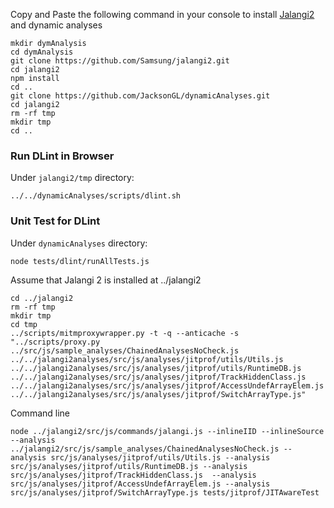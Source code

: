 
Copy and Paste the following command in your console to install [Jalangi2](https://github.com/Samsung/jalangi2) and dynamic analyses
```
mkdir dymAnalysis
cd dymAnalysis
git clone https://github.com/Samsung/jalangi2.git
cd jalangi2
npm install
cd ..
git clone https://github.com/JacksonGL/dynamicAnalyses.git
cd jalangi2
rm -rf tmp
mkdir tmp
cd ..
```

### Run DLint in Browser
Under ```jalangi2/tmp``` directory:
```
../../dynamicAnalyses/scripts/dlint.sh
```

### Unit Test for DLint
Under ```dynamicAnalyses``` directory:
```
node tests/dlint/runAllTests.js 
```

Assume that Jalangi 2 is installed at ../jalangi2
```
cd ../jalangi2
rm -rf tmp
mkdir tmp
cd tmp
../scripts/mitmproxywrapper.py -t -q --anticache -s "../scripts/proxy.py ../src/js/sample_analyses/ChainedAnalysesNoCheck.js ../../jalangi2analyses/src/js/analyses/jitprof/utils/Utils.js ../../jalangi2analyses/src/js/analyses/jitprof/utils/RuntimeDB.js ../../jalangi2analyses/src/js/analyses/jitprof/TrackHiddenClass.js  ../../jalangi2analyses/src/js/analyses/jitprof/AccessUndefArrayElem.js ../../jalangi2analyses/src/js/analyses/jitprof/SwitchArrayType.js"
```

Command line
```
node ../jalangi2/src/js/commands/jalangi.js --inlineIID --inlineSource --analysis ../jalangi2/src/js/sample_analyses/ChainedAnalysesNoCheck.js --analysis src/js/analyses/jitprof/utils/Utils.js --analysis src/js/analyses/jitprof/utils/RuntimeDB.js --analysis src/js/analyses/jitprof/TrackHiddenClass.js  --analysis src/js/analyses/jitprof/AccessUndefArrayElem.js --analysis src/js/analyses/jitprof/SwitchArrayType.js tests/jitprof/JITAwareTest
```
